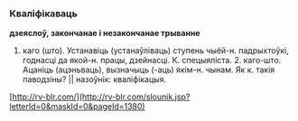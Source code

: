 ### Кваліфікаваць
**дзеяслоў, закончанае і незакончанае трыванне**

1. каго (што). Устанавіць (устанаўліваць) ступень чыёй-н. падрыхтоўкі, годнасці да якой-н. працы, дзейнасці. К. спецыяліста. 2. каго-што. Ацаніць (ацэньваць), вызначыць (-аць) якім-н. чынам. Як к. такія паводзіны? || назоўнік: кваліфікацыя.

<a rel="author">[http://rv-blr.com/](http://rv-blr.com/slounik.jsp?letterId=0&maskId=0&pageId=1380)</a>
